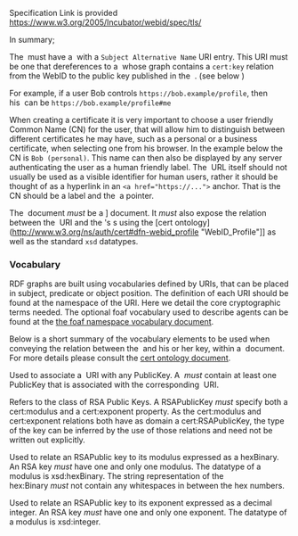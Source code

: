Specification Link is provided https://www.w3.org/2005/Incubator/webid/spec/tls/ 

In summary;

The [](https://www.w3.org/2005/Incubator/webid/spec/tls/#dfn-key_store%20%22Key_Store%22) must have a [](https://www.w3.org/2005/Incubator/webid/spec/tls/#dfn-certificate%20%22Certificate%22) with a `Subject Alternative Name` URI entry. This URI must be one that dereferences to a [](https://www.w3.org/2005/Incubator/webid/spec/tls/#dfn-webid_profile%20%22WebID_Profile%22) whose graph contains a `cert:key` relation from the WebID to the public key published in the  . (see below [](https://www.w3.org/2005/Incubator/webid/spec/tls/#the-webid-profile-document))

For example, if a user Bob controls `https://bob.example/profile`, then his [](https://www.w3.org/2005/Incubator/webid/spec/tls/#dfn-webid%20%22WebID%22) can be `https://bob.example/profile#me`

When creating a certificate it is very important to choose a user friendly Common Name (CN) for the user, that will allow him to distinguish between different certificates he may have, such as a personal or a business certificate, when selecting one from his browser. In the example below the CN is `Bob (personal)`. This name can then also be displayed by any server authenticating the user as a human friendly label. The [](https://www.w3.org/2005/Incubator/webid/spec/tls/#dfn-webid%20%22WebID%22) URL itself should not usually be used as a visible identifier for human users, rather it should be thought of as a hyperlink in an `<a href="https://...">` anchor. That is the CN should be a label and the [](https://www.w3.org/2005/Incubator/webid/spec/tls/#dfn-webid%20%22WebID%22) a pointer.

The [](https://www.w3.org/2005/Incubator/webid/spec/tls/#dfn-webid_profile%20%22WebID_Profile%22) document _must_ be a [](https://www.w3.org/2005/Incubator/webid/spec/tls/#bib-WEBID)] document. It _must_ also expose the relation between the [](https://www.w3.org/2005/Incubator/webid/spec/tls/#dfn-webid%20%22WebID%22) URI and the [](https://www.w3.org/2005/Incubator/webid/spec/tls/#dfn-subject%20%22Subject%22)'s [](https://www.w3.org/2005/Incubator/webid/spec/tls/#dfn-public_key%20%22public_key%22)s using the [cert ontology](http://www.w3.org/ns/auth/cert#dfn-webid_profile "WebID_Profile"]] as well as the standard `xsd` datatypes.

### Vocabulary

RDF graphs are built using vocabularies defined by URIs, that can be placed in subject, predicate or object position. The definition of each URI should be found at the namespace of the URI. Here we detail the core cryptographic terms needed. The optional foaf vocabulary used to describe agents can be found at the [the foaf namespace vocabulary document](http://xmlns.com/foaf/0.1/).

Below is a short summary of the vocabulary elements to be used when conveying the relation between the [](https://www.w3.org/2005/Incubator/webid/spec/tls/#dfn-subject%20%22Subject%22) and his or her key, within a [](https://www.w3.org/2005/Incubator/webid/spec/tls/#dfn-webid_profile%20%22WebID_Profile%22) document. For more details please consult the [cert ontology document](http://www.w3.org/ns/auth/cert).

[](http://www.w3.org/ns/auth/cert#key)

Used to associate a [](https://www.w3.org/2005/Incubator/webid/spec/tls/#dfn-webid%20%22WebID%22) URI with any PublicKey. A [](https://www.w3.org/2005/Incubator/webid/spec/tls/#dfn-webid_profile%20%22WebID_Profile%22) _must_ contain at least one PublicKey that is associated with the corresponding [](https://www.w3.org/2005/Incubator/webid/spec/tls/#dfn-webid%20%22WebID%22) URI.

[](http://www.w3.org/ns/auth/cert#RSAPublicKey)

Refers to the class of RSA Public Keys. A RSAPublicKey _must_ specify both a cert:modulus and a cert:exponent property. As the cert:modulus and cert:exponent relations both have as domain a cert:RSAPublicKey, the type of the key can be inferred by the use of those relations and need not be written out explicitly.

[](http://www.w3.org/ns/auth/cert#modulus)

Used to relate an RSAPublic key to its modulus expressed as a hexBinary. An RSA key _must_ have one and only one modulus. The datatype of a modulus is xsd:hexBinary. The string representation of the hex:Binary _must_ not contain any whitespaces in between the hex numbers.

[](http://www.w3.org/ns/auth/cert#exponent)

Used to relate an RSAPublic key to its exponent expressed as a decimal integer. An RSA key _must_ have one and only one exponent. The datatype of a modulus is xsd:integer.

